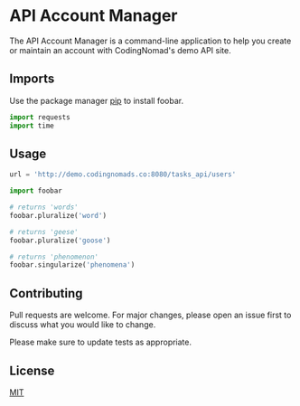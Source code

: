 # API Account Manager

The API Account Manager is a command-line application to help you create or maintain an account with CodingNomad's demo API site.

## Imports

Use the package manager [pip](https://pip.pypa.io/en/stable/) to install foobar.

```python
import requests
import time
```

## Usage


```python
url = 'http://demo.codingnomads.co:8080/tasks_api/users'
```

```python
import foobar

# returns 'words'
foobar.pluralize('word')

# returns 'geese'
foobar.pluralize('goose')

# returns 'phenomenon'
foobar.singularize('phenomena')
```

## Contributing
Pull requests are welcome. For major changes, please open an issue first to discuss what you would like to change.

Please make sure to update tests as appropriate.

## License
[MIT](https://choosealicense.com/licenses/mit/)
